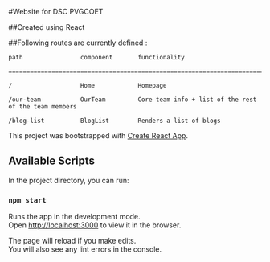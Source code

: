 #Website for DSC PVGCOET

##Created using React

##Following routes are currently defined : 

    path                component       functionality 

    ========================================================================

    /                   Home            Homepage

    /our-team           OurTeam         Core team info + list of the rest of the team members

    /blog-list          BlogList        Renders a list of blogs


This project was bootstrapped with [Create React App](https://github.com/facebook/create-react-app).

## Available Scripts

In the project directory, you can run:

### `npm start`

Runs the app in the development mode.<br />
Open [http://localhost:3000](http://localhost:3000) to view it in the browser.

The page will reload if you make edits.<br />
You will also see any lint errors in the console.


